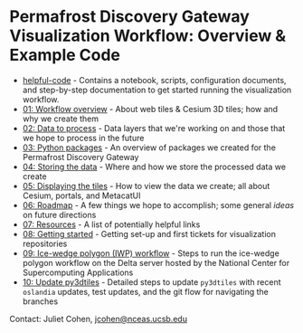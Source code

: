# Permafrost Discovery Gateway Visualization Workflow: Overview & Example Code

- [helpful-code](https://github.com/PermafrostDiscoveryGateway/viz-info/tree/main/helpful-code) - Contains a notebook, scripts, configuration documents, and step-by-step documentation to get started running the visualization workflow.
- [01: Workflow overview](01_workflow-overview.md) - About web tiles & Cesium 3D tiles; how and why we create them
- [02: Data to process](02_data-to-process.md) - Data layers that we're working on and those that we hope to process in the future
- [03: Python packages](03_python-packages.md) - An overview of packages we created for the Permafrost Discovery Gateway
- [04: Storing the data](04_storing-the-data.md) - Where and how we store the processed data we create
- [05: Displaying the tiles](05_displaying-the-tiles.md) - How to view the data we create; all about Cesium, portals, and MetacatUI
- [06: Roadmap](06_roadmap.md) - A few things we hope to accomplish; some general *ideas* on future directions
- [07: Resources](07_resources.md) - A list of potentially helpful links
- [08: Getting started](08_getting-started.md) - Getting set-up and first tickets for visualization repositories
- [09: Ice-wedge polygon (IWP) workflow](09_iwp-workflow.md) - Steps to run the ice-wedge polygon workflow on the Delta server hosted by the National Center for Supercomputing Applications
- [10: Update py3dtiles](10_update-py3dtiles.md) - Detailed steps to update `py3dtiles` with recent `oslandia` updates, test updates, and the git flow for navigating the branches

Contact: Juliet Cohen, jcohen@nceas.ucsb.edu